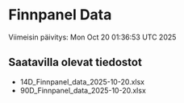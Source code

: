 # Finnpanel Data

Viimeisin päivitys: Mon Oct 20 01:36:53 UTC 2025

## Saatavilla olevat tiedostot
- 14D_Finnpanel_data_2025-10-20.xlsx
- 90D_Finnpanel_data_2025-10-20.xlsx
